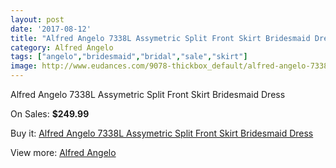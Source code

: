```yaml
---
layout: post
date: '2017-08-12'
title: "Alfred Angelo 7338L Assymetric Split Front Skirt Bridesmaid Dress"
category: Alfred Angelo
tags: ["angelo","bridesmaid","bridal","sale","skirt"]
image: http://www.eudances.com/9078-thickbox_default/alfred-angelo-7338l-assymetric-split-front-skirt-bridesmaid-dress.jpg
---
```

Alfred Angelo 7338L Assymetric Split Front Skirt Bridesmaid Dress

On Sales: **$249.99**
<a href="https://www.eudances.com/en/alfred-angelo/3054-alfred-angelo-7338l-assymetric-split-front-skirt-bridesmaid-dress.html"><amp-img layout="responsive" width="600" height="600" src="//www.eudances.com/9078-thickbox_default/alfred-angelo-7338l-assymetric-split-front-skirt-bridesmaid-dress.jpg" alt="Alfred Angelo 7338L Assymetric Split Front Skirt Bridesmaid Dress 0" /></a>
<a href="https://www.eudances.com/en/alfred-angelo/3054-alfred-angelo-7338l-assymetric-split-front-skirt-bridesmaid-dress.html"><amp-img layout="responsive" width="600" height="600" src="//www.eudances.com/9081-thickbox_default/alfred-angelo-7338l-assymetric-split-front-skirt-bridesmaid-dress.jpg" alt="Alfred Angelo 7338L Assymetric Split Front Skirt Bridesmaid Dress 1" /></a>
<a href="https://www.eudances.com/en/alfred-angelo/3054-alfred-angelo-7338l-assymetric-split-front-skirt-bridesmaid-dress.html"><amp-img layout="responsive" width="600" height="600" src="//www.eudances.com/9080-thickbox_default/alfred-angelo-7338l-assymetric-split-front-skirt-bridesmaid-dress.jpg" alt="Alfred Angelo 7338L Assymetric Split Front Skirt Bridesmaid Dress 2" /></a>
<a href="https://www.eudances.com/en/alfred-angelo/3054-alfred-angelo-7338l-assymetric-split-front-skirt-bridesmaid-dress.html"><amp-img layout="responsive" width="600" height="600" src="//www.eudances.com/9079-thickbox_default/alfred-angelo-7338l-assymetric-split-front-skirt-bridesmaid-dress.jpg" alt="Alfred Angelo 7338L Assymetric Split Front Skirt Bridesmaid Dress 3" /></a>

Buy it: [Alfred Angelo 7338L Assymetric Split Front Skirt Bridesmaid Dress](https://www.eudances.com/en/alfred-angelo/3054-alfred-angelo-7338l-assymetric-split-front-skirt-bridesmaid-dress.html "Alfred Angelo 7338L Assymetric Split Front Skirt Bridesmaid Dress")

View more: [Alfred Angelo](https://www.eudances.com/en/51-alfred-angelo "Alfred Angelo")